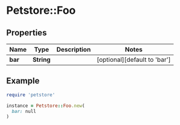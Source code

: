 # Petstore::Foo

## Properties

| Name | Type | Description | Notes |
| ---- | ---- | ----------- | ----- |
| **bar** | **String** |  | [optional][default to &#39;bar&#39;] |

## Example

```ruby
require 'petstore'

instance = Petstore::Foo.new(
  bar: null
)
```

